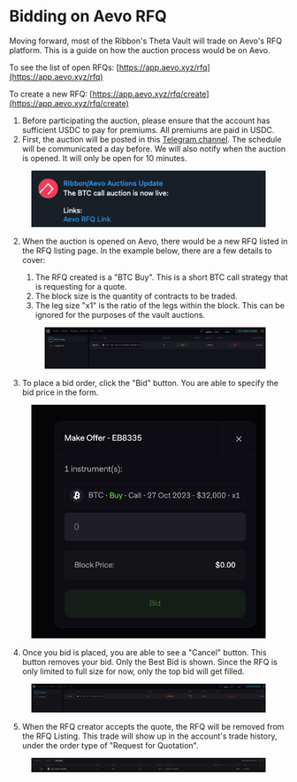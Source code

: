 # Bidding on Aevo RFQ

Moving forward, most of the Ribbon's Theta Vault will trade on Aevo's RFQ platform. This is a guide on how the auction process would be on Aevo.



To see the list of open RFQs: [https://app.aevo.xyz/rfq](https://app.aevo.xyz/rfq)

To create a new RFQ: [https://app.aevo.xyz/rfq/create](https://app.aevo.xyz/rfq/create)



1. Before participating the auction, please ensure that the account has sufficient USDC to pay for premiums. All premiums are paid in USDC.
2. First, the auction will be posted in this [Telegram channel](https://t.me/RibbonAuctions). The schedule will be communicated a day before. We will also notify when the auction is opened. It will only be open for 10 minutes.

<figure><img src="../../.gitbook/assets/image (9).png" alt=""><figcaption></figcaption></figure>

2.  When the auction is opened on Aevo, there would be a new RFQ listed in the RFQ listing page. In the example below, there are a few details to cover:

    1. The RFQ created is a "BTC Buy". This is a short BTC call strategy that is requesting for a quote.
    2. The block size is the quantity of contracts to be traded.
    3. The leg size "x1" is the ratio of the legs within the block. This can be ignored for the purposes of the vault auctions.

    <figure><img src="../../.gitbook/assets/image (10).png" alt=""><figcaption></figcaption></figure>
3. To place a bid order, click the "Bid" button. You are able to specify the bid price in the form.

<figure><img src="../../.gitbook/assets/image (11).png" alt=""><figcaption></figcaption></figure>

4. Once you bid is placed, you are able to see a "Cancel" button. This button removes your bid. Only the Best Bid is shown. Since the RFQ is only limited to full size for now, only the top bid will get filled.

<figure><img src="../../.gitbook/assets/image (12).png" alt=""><figcaption></figcaption></figure>

5. When the RFQ creator accepts the quote, the RFQ will be removed from the RFQ Listing. This trade will show up in the account's trade history, under the order type of "Request for Quotation".

<figure><img src="../../.gitbook/assets/image (14).png" alt=""><figcaption></figcaption></figure>
